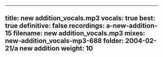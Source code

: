 
---
title: new addition_vocals.mp3
vocals: true
best: true
definitive: false
recordings: a-new-addition-15
filename: new addition_vocals.mp3
mixes: new-addition_vocals-mp3-688
folder: 2004-02-21/a new addition
weight: 10
---
